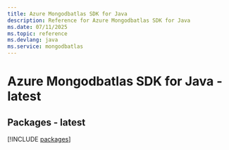 ```yaml
---
title: Azure Mongodbatlas SDK for Java
description: Reference for Azure Mongodbatlas SDK for Java
ms.date: 07/11/2025
ms.topic: reference
ms.devlang: java
ms.service: mongodbatlas
---
```

# Azure Mongodbatlas SDK for Java - latest
## Packages - latest
[!INCLUDE [packages](mongodbatlas-index.md)]